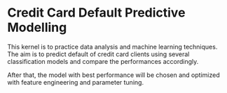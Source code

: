 # Credit Card Default Predictive Modelling

This kernel is to practice data analysis and machine learning techniques. The aim is to predict default of credit card clients using several classification models and compare the performances accordingly.

After that, the model with best performance will be chosen and optimized with feature engineering and parameter tuning.
